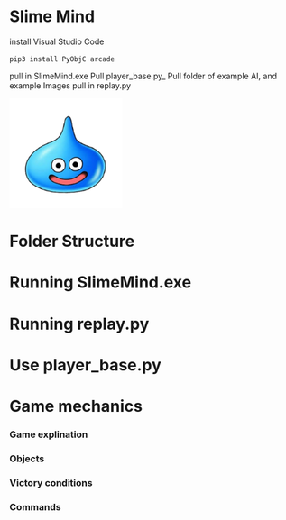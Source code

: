 # Slime Mind

install Visual Studio Code
```
pip3 install PyObjC arcade
```

pull in SlimeMind.exe
Pull player_base.py_
Pull folder of example AI, and example Images
pull in replay.py

![this shows if it can't load](images/slime_blue.png "This shows on hover")

# Folder Structure

# Running SlimeMind.exe

# Running replay.py

# Use player_base.py

# Game mechanics

### Game explination

### Objects

### Victory conditions

### Commands
